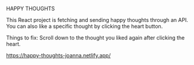 HAPPY THOUGHTS

This React project is fetching and sending happy thoughts through an API. You can also like a specific thought by clicking the heart button.

Things to fix: Scroll down to the thought you liked again after clicking the heart.

https://happy-thoughts-joanna.netlify.app/
